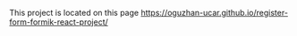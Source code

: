 This project is located on this page https://oguzhan-ucar.github.io/register-form-formik-react-project/
